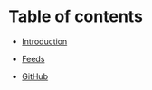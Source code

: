 # Table of contents

* [Introduction](README.md)

* [Feeds](https://feeds.uniquote.finance/)

* [GitHub](https://github.com/keep3r-network/keep3r.network)
